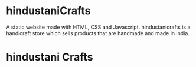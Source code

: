 # hindustaniCrafts
A static website made with HTML, CSS and Javascript. hindustanicrafts is a handicraft store which sells products that are handmade and made in india.
# hindustani  Crafts

